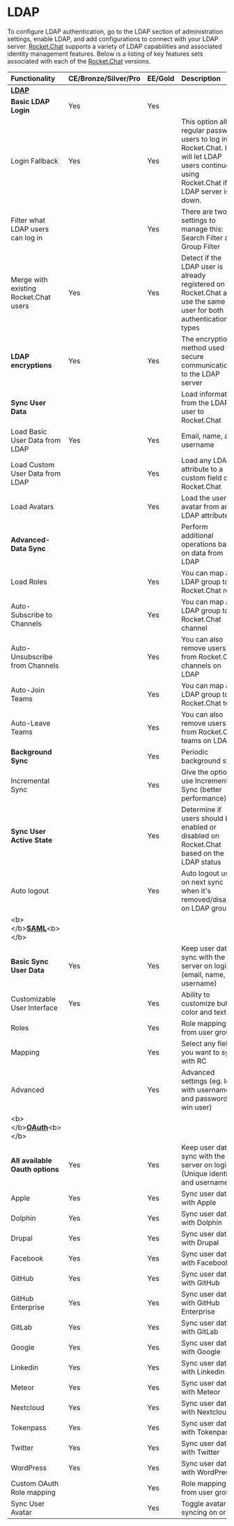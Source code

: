 # LDAP

To configure LDAP authentication, go to the LDAP section of administration settings, enable LDAP, and add configurations to connect with your LDAP server. [Rocket.Chat](http://rocket.chat/) supports a variety of LDAP capabilities and associated identity management features. Below is a listing of key features sets associated with each of the [Rocket.Chat](http://rocket.chat/) versions.

| Functionality | CE/Bronze/Silver/Pro | EE/Gold | Description |
| :--- | :--- | :--- | :--- |
| [**LDAP**](https://docs.rocket.chat/guides/administration/administration/settings/ldap) |  |  |  |
| **Basic LDAP Login** | Yes | Yes |  |
| Login Fallback | Yes | Yes | This option allows regular password users to log in on Rocket.Chat. It will let LDAP users continue using Rocket.Chat if the LDAP server is down. |
| Filter what LDAP users can log in |  | Yes | There are two settings to manage this: Search Filter and Group Filter |
| Merge with existing Rocket.Chat users | Yes | Yes | Detect if the LDAP user is already registered on Rocket.Chat and use the same user for both authentication types |
| **LDAP encryptions** | Yes | Yes | The encryption method used to secure communications to the LDAP server |
| **Sync User Data** |  |  | Load information from the LDAP user to Rocket.Chat |
| Load Basic User Data from LDAP | Yes | Yes | Email, name, and username |
| Load Custom User Data from LDAP |  | Yes | Load any LDAP attribute to a custom field on Rocket.Chat |
| Load Avatars |  | Yes | Load the user's avatar from an LDAP attribute |
| **Advanced-Data Sync** |  |  | Perform additional operations based on data from LDAP |
| Load Roles |  | Yes | You can map any LDAP group to a Rocket.Chat role |
| Auto-Subscribe to Channels |  | Yes | You can map any LDAP group to a Rocket.Chat channel |
| Auto-Unsubscribe from Channels |  | Yes | You can also remove users from Rocket.Chat channels on LDAP |
| Auto-Join Teams |  | Yes | You can map any LDAP group to a Rocket.Chat team |
| Auto-Leave Teams |  | Yes | You can also remove users from Rocket.Chat teams on LDAP |
| **Background Sync** |  | Yes | Periodic background sync |
| Incremental Sync |  | Yes | Give the option to use Incremental Sync \(better performance\) |
| **Sync User Active State** |  | Yes | Determine if users should be enabled or disabled on Rocket.Chat based on the LDAP status |
| Auto logout |  | Yes | Auto logout user on next sync when it's removed/disabled on LDAP group |
| &lt;b&gt;&lt;/b&gt;[**SAML**](https://docs.rocket.chat/guides/administration/administration/settings/saml)&lt;b&gt;&lt;/b&gt; |  |  |  |
| **Basic Sync User Data** | Yes | Yes | Keep user data in sync with the server on login \(email, name, and username\) |
| Customizable User Interface | Yes | Yes | Ability to customize button color and text |
| Roles |  | Yes | Role mapping from user groups |
| Mapping |  | Yes | Select any field you want to sync with RC |
| Advanced |  | Yes | Advanced settings \(eg. login with username and password x win user\) |
| &lt;b&gt;&lt;/b&gt;[**OAuth**](https://docs.rocket.chat/guides/administration/administration/settings/oauth)&lt;b&gt;&lt;/b&gt; |  |  |  |
| **All available Oauth options** | Yes | Yes | Keep user data in sync with the server on login \(Unique identifier and username\) |
| Apple | Yes | Yes | Sync user data with Apple |
| Dolphin | Yes | Yes | Sync user data with Dolphin |
| Drupal | Yes | Yes | Sync user data with Drupal |
| Facebook | Yes | Yes | Sync user data with Facebook |
| GitHub | Yes | Yes | Sync user data with GitHub |
| GitHub Enterprise | Yes | Yes | Sync user data with GitHub Enterprise |
| GitLab | Yes | Yes | Sync user data with GitLab |
| Google | Yes | Yes | Sync user data with Google |
| Linkedin | Yes | Yes | Sync user data with Linkedin |
| Meteor | Yes | Yes | Sync user data with Meteor |
| Nextcloud | Yes | Yes | Sync user data with Nextcloud |
| Tokenpass | Yes | Yes | Sync user data with Tokenpass |
| Twitter | Yes | Yes | Sync user data with Twitter |
| WordPress | Yes | Yes | Sync user data with WordPress |
| Custom OAuth Role mapping |  | Yes | Role mapping from user groups |
| Sync User Avatar |  | Yes | Toggle avatar syncing on or off |

